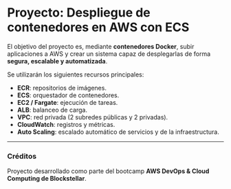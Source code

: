 # Proyecto: Despliegue de contenedores en AWS con ECS

El objetivo del proyecto es, mediante **contenedores Docker**, subir aplicaciones a AWS y crear un sistema capaz de desplegarlas de forma **segura, escalable y automatizada**.

Se utilizarán los siguientes recursos principales:

* **ECR**: repositorios de imágenes.
* **ECS**: orquestador de contenedores.
* **EC2 / Fargate**: ejecución de tareas.
* **ALB**: balanceo de carga.
* **VPC**: red privada (2 subredes públicas y 2 privadas).
* **CloudWatch**: registros y métricas.
* **Auto Scaling**: escalado automático de servicios y de la infraestructura.

---
### Créditos
Proyecto desarrollado como parte del bootcamp **AWS DevOps & Cloud Computing de Blockstellar**.


